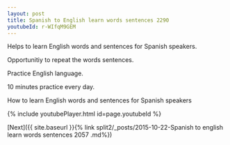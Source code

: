 ```yaml
---
layout: post
title: Spanish to English learn words sentences 2290 
youtubeId: r-WIfqM9GEM
---
```

 
 
Helps to learn English words and sentences for Spanish speakers.

Opportunitiy to repeat the words sentences. 

Practice English language. 
 
10 minutes practice every day. 
 
How to learn English words and sentences for Spanish speakers 
 
{% include youtubePlayer.html id=page.youtubeId %}
 
 
[Next]({{ site.baseurl }}{% link  split2/_posts/2015-10-22-Spanish to english learn words sentences 2057 .md%})
 
